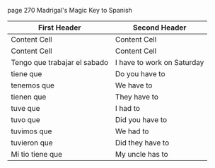 
page 270
Madrigal's Magic Key to Spanish

| First Header  | Second Header |
| ------------- | ------------- |
| Content Cell  | Content Cell  |
| Content Cell  | Content Cell  |
| Tengo que trabajar el sabado   |  I have to work on Saturday |
| tiene que           | Do you have to |
| tenemos que         | We have to |
| tienen que          | They have to |
| tuve que            | I had to |
| tuvo que            | Did you have to |
| tuvimos que         | We had to |
| tuvieron que        | Did they have to |
| Mi tio tiene que    | My uncle has to |
